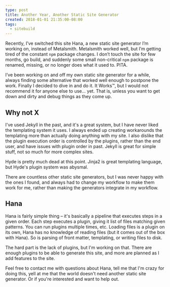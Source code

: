 ```yaml
---
type: post
title: Another Year, Another Static Site Generator
created: 2018-01-01 21:35:00-08:00
tags:
  - sitebuild
---
```

Recently, I’ve switched this site Hana, a new static site generator I’m working on, instead of Metalsmith. Metalsmith worked well, but I’m getting tired of the constant `npm` package changes. I don’t touch the site for few months, go build, and suddenly some small non-critical `npm` package is renamed, missing, or no longer does what it used to. PITA.

I’ve been working on and off my own static site generator for a while, always finding some alternative that worked well enough to postpone the work. Finally I decided to dive in and do it. It Works™, but I would not recommend it for anyone else to use… yet. That is, unless you want to get down and dirty and debug things as they come up.

## Why not X

I've used Jekyll in the past, and it's a great system, but I have never liked the templating system it uses. I always ended up creating workarounds the templating more than actually doing anything with my site. I also dislike that the plugin execution order is controlled by the plugins, rather than the end user, and have issues with plugin order in past. Jekyll is great for simple stuff, not so much for more complex sites.

Hyde is pretty much dead at this point. Jinja2 is great templating language, but Hyde's plugin system was abysmal.

There are countless other static site generators, but I was never happy with the ones I found, and always had to change my workflow to make them work for me, rather than making the generators integrate in my workflow.

## Hana

Hana is fairly simple thing – it's basically a pipeline that executes steps in a given order. Each step executes a plugin, giving it list of files matching given patterns. You can run plugins multiple times, etc. Loading files is a plugin on its own, Hana has no knowledge of reading files (but it comes out of the box with Hana). So is parsing of front matter, templating, or writing files to disk. 

The hard part is the lack of plugins, but I'm working on that. There are enough plugins to be able to generate this site, and more are planned as I add features to the site.

Feel free to contact me with questions about Hana, tell me that I'm crazy for doing this, yell at me that the world doesn't need another static site generator. Or if you're interested and want to help out.

